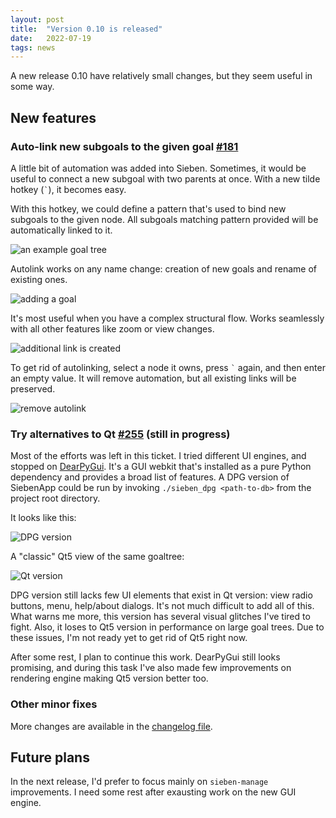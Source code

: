 ```yaml
---
layout: post
title:  "Version 0.10 is released"
date:   2022-07-19
tags: news
---
```


A new release 0.10 have relatively small changes, but they seem useful in some way.

## New features

### Auto-link new subgoals to the given goal [#181](https://github.com/ahitrin/SiebenApp/issues/181)

A little bit of automation was added into Sieben.
Sometimes, it would be useful to connect a new subgoal with two parents at once.
With a new tilde hotkey (<code>`</code>), it becomes easy.

With this hotkey, we could define a pattern that's used to bind new subgoals to the given node.
All subgoals matching pattern provided will be automatically linked to it.

![an example goal tree](/SiebenApp/images/2022-release-0.10/autolink-1.png)

Autolink works on any name change: creation of new goals and rename of existing ones.

![adding a goal](/SiebenApp/images/2022-release-0.10/autolink-2.png)

It's most useful when you have a complex structural flow.
Works seamlessly with all other features like zoom or view changes.

![additional link is created](/SiebenApp/images/2022-release-0.10/autolink-3.png)

To get rid of autolinking, select a node it owns, press <code>`</code> again, and then enter an empty value.
It will remove automation, but all existing links will be preserved.

![remove autolink](/SiebenApp/images/2022-release-0.10/autolink-4.png)

### Try alternatives to Qt [#255](https://github.com/ahitrin/SiebenApp/issues/255) (still in progress)

Most of the efforts was left in this ticket.
I tried different UI engines, and stopped on [DearPyGui](https://dearpygui.readthedocs.io/en/latest/).
It's a GUI webkit that's installed as a pure Python dependency and provides a broad list of features.
A DPG version of SiebenApp could be run by invoking `./sieben_dpg <path-to-db>` from the project root directory.

It looks like this:

![DPG version](/SiebenApp/images/2022-release-0.10/dpg.png)

A "classic" Qt5 view of the same goaltree:

![Qt version](/SiebenApp/images/2022-release-0.10/qt.png)

DPG version still lacks few UI elements that exist in Qt version: view radio buttons, menu, help/about dialogs.
It's not much difficult to add all of this.
What warns me more, this version has several visual glitches I've tired to fight.
Also, it loses to Qt5 version in performance on large goal trees.
Due to these issues, I'm not ready yet to get rid of Qt5 right now.

After some rest, I plan to continue this work.
DearPyGui still looks promising, and during this task I've also made few improvements on rendering engine making Qt5 version better too.

### Other minor fixes

More changes are available in the [changelog file](https://github.com/ahitrin/SiebenApp/blob/master/CHANGELOG.adoc#alpha-version-010).

## Future plans

In the next release, I'd prefer to focus mainly on `sieben-manage` improvements.
I need some rest after exausting work on the new GUI engine.
